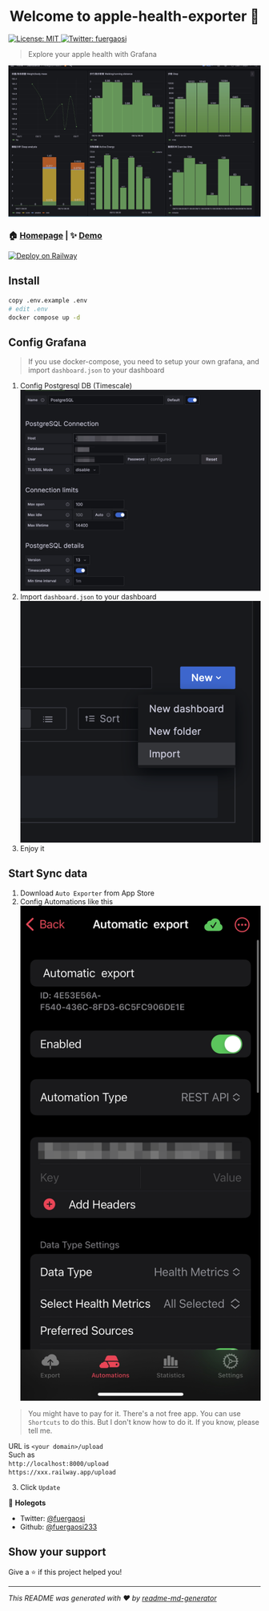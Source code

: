 <h1 align="center">Welcome to apple-health-exporter 👋</h1>

<p>
  <a href="#" target="_blank">
    <img alt="License: MIT" src="https://img.shields.io/badge/License-MIT-yellow.svg" />
  </a>
  <a href="https://twitter.com/fuergaosi" target="_blank">
    <img alt="Twitter: fuergaosi" src="https://img.shields.io/twitter/follow/fuergaosi.svg?style=social" />
  </a>
</p>

> Explore your apple health with Grafana

![Dashbaord](./docs/dashboard.jpeg)
### 🏠 [Homepage](https://github.com/fuergaosi233/apple-health-exporter) | ✨ [Demo](https://grafana-health.y1s1.host/goto/egkRFfmIR?orgId=1)

[![Deploy on Railway](https://railway.app/button.svg)](https://railway.app/template/qZmI-e?referralCode=FaJtD_)

## Install

```sh
copy .env.example .env
# edit .env
docker compose up -d
```

## Config Grafana

> If you use docker-compose, you need to setup your own grafana, and import `dashboard.json` to your dashboard

1. Config Postgresql DB (Timescale)
![DB](./docs/postgresql.jpeg)
2. Import `dashboard.json` to your dashboard
![DB](./docs/import.png)
3. Enjoy it

## Start Sync data

1. Download `Auto Exporter` from App Store
2. Config Automations like this 
![Config](./docs/config.png)
> You might have to pay for it. There's a not free app. You can use `Shortcuts` to do this. But I don't know how to do it. If you know, please tell me.  

URL is `<your domain>/upload`  
Such as   
 `http://localhost:8000/upload`  
 `https://xxx.railway.app/upload`  
  
3. Click `Update`

👤 **Holegots**

* Twitter: [@fuergaosi](https://twitter.com/fuergaosi)
* Github: [@fuergaosi233](https://github.com/fuergaosi233)

## Show your support

Give a ⭐️ if this project helped you!

***
_This README was generated with ❤️ by [readme-md-generator](https://github.com/kefranabg/readme-md-generator)_